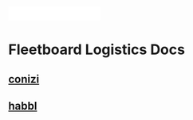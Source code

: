 


   ![fleetboard-logo](img/fleetboard_logistics_logo.png)

# Fleetboard Logistics Docs

## [conizi](conizi/index.md)

## [habbl](habbl/index.md)
